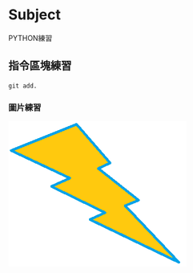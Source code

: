 Subject
==
PYTHON練習


指令區塊練習
--
    git add.
    

### 圖片練習
![圖片練習](https://github.com/JinglanL/1110/blob/main/t1.png)


